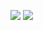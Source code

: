 ![](https://raw.githubusercontent.com/15rih/github-stats/master/generated/overview.svg#gh-dark-mode-only)
![](https://raw.githubusercontent.com/15rih/github-stats/master/generated/overview.svg#gh-light-mode-only)

